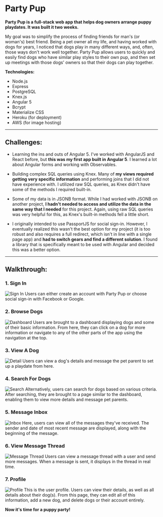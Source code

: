 # Party Pup
**Party Pup is a full-stack web app that helps dog owners arrange puppy playdates. It was built it two weeks.**

My goal was to simplify the process of finding friends for man's (or woman's) best friend. Being a pet owner all my life, and having worked with dogs for years, I noticed that dogs play in many different ways, and, often, those ways don't work well together. Party Pup allows users to quickly and easily find dogs who have similar play styles to their own pup, and then set up meetings with those dogs' owners so that their dogs can play together.

**Technologies:**
- Node.js
- Express
- PostgreSQL
- Knex.js
- Angular 5
- Bcrypt
- Materialize CSS
- Heroku (for deployment)
- AWS (for image hosting)
---
## Challenges:

- Learning the ins and outs of Angular 5. I've worked with AngularJS and React before, but **this was my first app built in Angular 5**. I learned a lot about Angular forms and working with Observables.

- Building complex SQL queries using Knex. Many of **my views required getting very specific information** and performing joins that I did not have experience with. I utilized raw SQL queries, as Knex didn't have some of the methods I required built-in.

- Some of my data is in JSONB format. While I had worked with JSONB on another project, **I hadn't needed to access and utilize the data in the same way that I needed** for this project. Again, using raw SQL queries was very helpful for this, as Knex's built-in methods fell a little short.

- I originally intended to use PassportJS for social sign-in. However, I eventually realized this wasn't the best option for my project (it is too robust and also requires a full redirect, which isn't in line with a single page app) and **had to switch gears and find a different solution**. I found a library that is specifically meant to be used with Angular and decided this was a better option.
---
## Walkthrough:
### 1. Sign In
![Sign In](readme/signin.png)
Users can either create an account with Party Pup or choose social sign-in with Facebook or Google.


### 2. Browse Dogs
![Dashboard](readme/dashboard.png)
Users are brought to a dashboard displaying dogs and some of their basic information. From here, they can click on a dog for more information or navigate to any of the other parts of the app using the navigation at the top.


### 3. View A Dog
![Detail](readme/detail.png)
Users can view a dog's details and message the pet parent to set up a playdate from here.


### 4. Search For Dogs
![Search](readme/search.png)
Alternatively, users can search for dogs based on various criteria. After searching, they are brought to a page similar to the dashboard, enabling them to view more details and message pet parents.


### 5. Message Inbox
![Inbox](readme/inbox.png)
Here, users can view all of the messages they've received. The sender and date of most recent message are displayed, along with the beginning of the message.


### 6. View Message Thread
![Message Thread](readme/message-thread.png)
Users can view a message thread with a user and send more messages. When a message is sent, it displays in the thread in real time.


### 7. Profile
![Profile](readme/profile.png)
This is the user profile. Users can view their details, as well as all details about their dog(s). From this page, they can edit all of this information, add a new dog, and delete dogs or their account entirely.


**Now it's time for a puppy party!**
